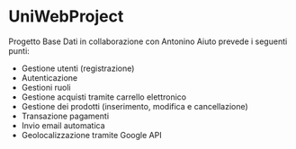 # UniWebProject

Progetto Base Dati in collaborazione con Antonino Aiuto prevede i seguenti punti:

- Gestione utenti (registrazione)
- Autenticazione
- Gestioni ruoli
- Gestione acquisti tramite carrello elettronico
- Gestione dei prodotti (inserimento, modifica e cancellazione)
- Transazione pagamenti
- Invio email automatica
- Geolocalizzazione tramite Google API
